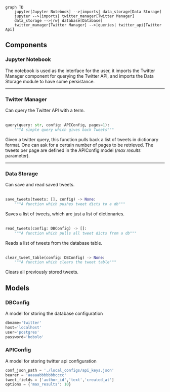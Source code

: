 ```mermaid
graph TD
    jupyter[Jupyter Notebook] -->|imports| data_storage[Data Storage]
    jupyter -->|imports| twitter_manager[Twitter Manager]
    data_storage -->|rw| database[Database]
    twitter_manager[Twitter Manager] -->|queries| twitter_api[Twitter Api]
```

## Components

### Jupyter Notebook
The notebook is used as the interface for the user, it imports the Twitter Manager component for querying the Twitter API, and imports the Data Storage module to have some persistance.
***
### Twitter Manager
Can query the Twitter API with a term.
<br>
<br>
```python
query(query: str, config: APIConfig, pages=1):
    """A simple query which gives back Tweets"""
```
Given a twitter query, this function pulls back a list of tweets in dictionary format.
One can ask for a certain number of pages to be retrieved. The tweets per page are defined in the APIConfig model (_max results_ parameter).
***
### Data Storage
Can save and read saved tweets.
<br>
<br>
```python
save_tweets(tweets: [], config) -> None:
    """A function which pushes tweet dicts to a db"""
```
Saves a list of tweets, which are just a list of dictionaries.
<br>
<br>
```python
read_tweets(config: DBConfig) -> []:
    """A function which pulls all tweet dicts from a db"""
```
Reads a list of tweets from the database table.
<br>
<br>
```python
clear_tweet_table(config: DBConfig) -> None:
    """A function which clears the tweet table"""
```
Clears all previously stored tweets.
<div style="page-break-after: always;"></div>



## Models

### DBConfig
A model for storing the database configuration
```python
dbname='twitter'
host='localhost'
user='postgres'
password='bobolo'
```


### APIConfig
A model for storing twitter api configuration
```python
conf_json_path = './local_configs/api_keys.json'
bearer = 'aaaaabbbbbbbcccc'
tweet_fields = ['author_id','text','created_at']
options = {'max_results': 10}
```